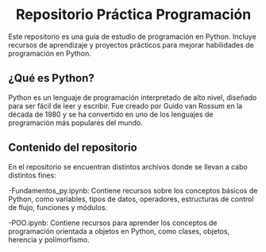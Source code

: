<h1 align="center">Repositorio Práctica Programación</h1> 

Este repositorio es una guía de estudio de programación en Python. Incluye recursos de aprendizaje y proyectos prácticos para mejorar habilidades de programación en Python.

## ¿Qué es Python?
Python es un lenguaje de programación interpretado de alto nivel, diseñado para ser fácil de leer y escribir. Fue creado por Guido van Rossum en la década de 1980 y se ha convertido en uno de los lenguajes de programación más populares del mundo.

## Contenido del repositorio

En el repositorio se encuentran distintos archivos donde se llevan a cabo distintos fines:

-Fundamentos_py.ipynb: Contiene recursos sobre los conceptos básicos de Python, como variables, tipos de datos, operadores, estructuras de control de flujo, funciones y módulos.

-POO.ipynb: Contiene recursos para aprender los conceptos de programación orientada a objetos en Python, como clases, objetos, herencia y polimorfismo.
